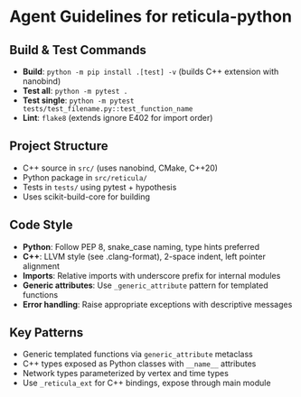 # Agent Guidelines for reticula-python

## Build & Test Commands
- **Build**: `python -m pip install .[test] -v` (builds C++ extension with nanobind)
- **Test all**: `python -m pytest .`
- **Test single**: `python -m pytest tests/test_filename.py::test_function_name`
- **Lint**: `flake8` (extends ignore E402 for import order)

## Project Structure
- C++ source in `src/` (uses nanobind, CMake, C++20)
- Python package in `src/reticula/`
- Tests in `tests/` using pytest + hypothesis
- Uses scikit-build-core for building

## Code Style
- **Python**: Follow PEP 8, snake_case naming, type hints preferred
- **C++**: LLVM style (see .clang-format), 2-space indent, left pointer alignment
- **Imports**: Relative imports with underscore prefix for internal modules
- **Generic attributes**: Use `_generic_attribute` pattern for templated functions
- **Error handling**: Raise appropriate exceptions with descriptive messages

## Key Patterns
- Generic templated functions via `generic_attribute` metaclass
- C++ types exposed as Python classes with `__name__` attributes
- Network types parameterized by vertex and time types
- Use `_reticula_ext` for C++ bindings, expose through main module